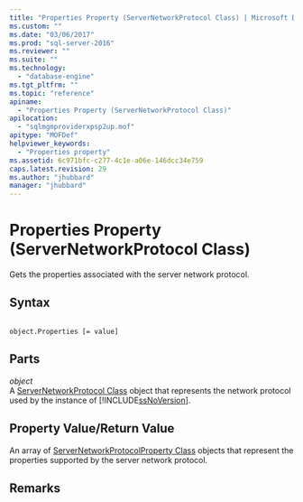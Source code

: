 ```yaml
---
title: "Properties Property (ServerNetworkProtocol Class) | Microsoft Docs"
ms.custom: ""
ms.date: "03/06/2017"
ms.prod: "sql-server-2016"
ms.reviewer: ""
ms.suite: ""
ms.technology: 
  - "database-engine"
ms.tgt_pltfrm: ""
ms.topic: "reference"
apiname: 
  - "Properties Property (ServerNetworkProtocol Class)"
apilocation: 
  - "sqlmgmproviderxpsp2up.mof"
apitype: "MOFDef"
helpviewer_keywords: 
  - "Properties property"
ms.assetid: 6c971bfc-c277-4c1e-a06e-146dcc34e759
caps.latest.revision: 29
ms.author: "jhubbard"
manager: "jhubbard"
---
```

# Properties Property (ServerNetworkProtocol Class)
  Gets the properties associated with the server network protocol.  
  
## Syntax  
  
```  
  
object.Properties [= value]  
```  
  
## Parts  
 *object*  
 A [ServerNetworkProtocol Class](../../../relational-databases/wmi-provider-configuration-classes/servernetworkprotocol-class/servernetworkprotocol-class.md) object that represents the network protocol used by the instance of [!INCLUDE[ssNoVersion](../../../advanced-analytics/r-services/includes/ssnoversion-md.md)].  
  
## Property Value/Return Value  
 An array of [ServerNetworkProtocolProperty Class](../../../relational-databases/wmi-provider-configuration-classes/servernetworkprotocolproperty-class/servernetworkprotocolproperty-class.md) objects that represent the properties supported by the server network protocol.  
  
## Remarks  
  